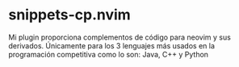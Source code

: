 # snippets-cp.nvim

Mi plugin proporciona complementos de código para neovim y sus derivados. Únicamente para los 3 lenguajes más usados en la programación competitiva como lo son: Java, C++ y Python
